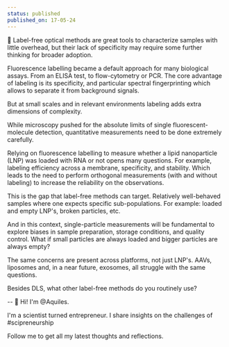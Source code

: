 ```yaml
---
status: published
published_on: 17-05-24
---
```

🧪 Label-free optical methods are great tools to characterize samples with little overhead, but their lack of specificity may require some further thinking for broader adoption. 

Fluorescence labelling became a default approach for many biological assays. From an ELISA test, to flow-cytometry or PCR. The core advantage of labeling is its specificity, and particular spectral fingerprinting which allows to separate it from background signals. 

But at small scales and in relevant environments labeling adds extra dimensions of complexity. 

While microscopy pushed for the absolute limits of single fluorescent-molecule detection, quantitative measurements need to be done extremely carefully. 

Relying on fluorescence labelling to measure whether a lipid nanoparticle (LNP) was loaded with RNA or not opens many questions. For example, labeling efficiency across a membrane, specificity, and stability. Which leads to the need to perform orthogonal measurements (with and without labeling) to increase the reliability on the observations. 

This is the gap that label-free methods can target. Relatively well-behaved samples where one expects specific sub-populations. For example: loaded and empty LNP's, broken particles, etc. 

And in this context, single-particle measurements will be fundamental to explore biases in sample preparation, storage conditions, and quality control. What if small particles are always loaded and bigger particles are always empty? 

The same concerns are present across platforms, not just LNP's. AAVs, liposomes and, in a near future, exosomes, all struggle with the same questions. 

Besides DLS, what other label-free methods do you routinely use? 

--
👋 Hi! I'm @Aquiles. 

I'm a scientist turned entrepreneur. 
I share insights on the challenges of #scipreneurship 

Follow me to get all my latest thoughts and reflections. 